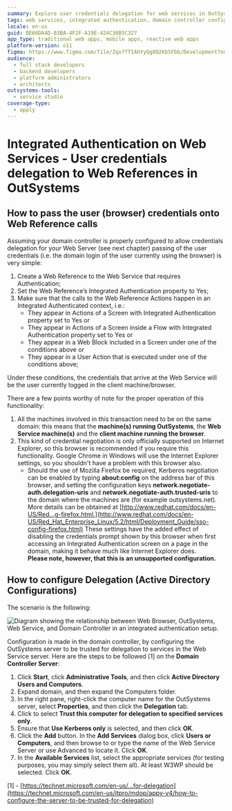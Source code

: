 ```yaml
---
summary: Explore user credentials delegation for web services in OutSystems 11 (O11) with integrated authentication settings and domain configurations.
tags: web services, integrated authentication, domain controller configuration, security, authentication mechanisms
locale: en-us
guid: DE66DA4D-B3BA-4F2F-A19E-424C38B5C327
app_type: traditional web apps, mobile apps, reactive web apps
platform-version: o11
figma: https://www.figma.com/file/ZqxffTIAhYyQg8Q2KbSFbb/Development?node-id=1747:88
audience:
  - full stack developers
  - backend developers
  - platform administrators
  - architects
outsystems-tools:
  - service studio
coverage-type:
  - apply
---
```


# Integrated Authentication on Web Services - User credentials delegation to Web References in OutSystems

## How to pass the user (browser) credentials onto Web Reference calls

Assuming your domain controller is properly configured to allow credentials delegation for your Web Server (see next chapter) passing of the user credentials (i.e. the domain login of the user currently using the browser) is very simple:

1. Create a Web Reference to the Web Service that requires Authentication;
1. Set the Web Reference’s Integrated Authentication property to Yes;
1. Make sure that the calls to the Web Reference Actions happen in an Integrated Authenticated context, i.e.:
    * They appear in Actions of a Screen with Integrated Authentication property set to Yes or
    * They appear in Actions of a Screen inside a Flow with Integrated Authentication property set to Yes or
    * They appear in a Web Block included in a Screen under one of the conditions above or
    * They appear in a User Action that is executed under one of the conditions above;

Under these conditions, the credentials that arrive at the Web Service will be the user currently logged in the client machine/browser.

There are a few points worthy of note for the proper operation of this functionality:

1. All the machines involved in this transaction need to be on the same domain: this means that the **machine(s) running OutSystems**, the **Web Service machine(s)** and the **client machine running the browser**.
1. This kind of credential negotiation is only officially supported on Internet Explorer, so this browser is recommended if you require this functionality. Google Chrome in Windows will use the Internet Explorer settings, so you shouldn't have a problem with this browser also.
    * Should the use of Mozilla Firefox be required, Kerberos negotiation can be enabled by typing **about:config** on the address bar of this browser, and setting the configuration keys **network.negotiate-auth.delegation-uris** and **network.negotiate-auth.trusted-uris** to the domain where the machines are (for example outsystems.net). More details can be obtained at [http://www.redhat.com/docs/en-US/Red...g-firefox.html.](http://www.redhat.com/docs/en-US/Red_Hat_Enterprise_Linux/5.2/html/Deployment_Guide/sso-config-firefox.html) These settings have the added effect of disabling the credentials prompt shown by this browser when first accessing an Integrated Authentication screen on a page in the domain, making it behave much like Internet Explorer does.  
    **Please note, however, that this is an unsupported configuration.**

## How to configure Delegation (Active Directory Configurations)

The scenario is the following:

![Diagram showing the relationship between Web Browser, OutSystems, Web Service, and Domain Controller in an integrated authentication setup.](images/integrated-auth-webservices.png "Integrated Authentication Web Services Diagram")

Configuration is made in the domain controller, by configuring the OutSystems server to be trusted for delegation to services in the Web Service server. Here are the steps to be followed [1] on the **Domain Controller Server**:

1. Click **Start**, click **Administrative Tools**, and then click **Active Directory Users and Computers**.
1. Expand domain, and then expand the Computers folder.
1. In the right pane, right-click the computer name for the OutSystems server, select **Properties**, and then click the **Delegation** tab.
1. Click to select **Trust this computer for delegation to specified services only**.
1. Ensure that **Use Kerberos only** is selected, and then click **OK**.
1. Click the **Add** button. In the **Add Services** dialog box, click **Users or Computers**, and then browse to or type the name of the Web Service Server or use Advanced to locate it. Click **OK**.
1. In the **Available Services** list, select the appropriate services (for testing purposes, you may simply select them all). At least W3WP should be selected. Click **OK**.

[1] - [https://technet.microsoft.com/en-us/...for-delegation](https://technet.microsoft.com/en-us/itpro/mdop/appv-v4/how-to-configure-the-server-to-be-trusted-for-delegation)
